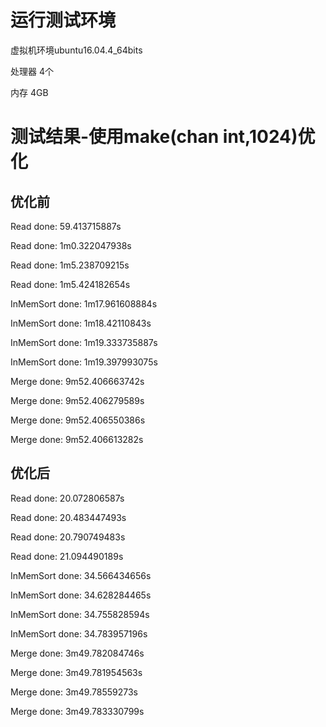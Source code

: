 # 运行测试环境
虚拟机环境ubuntu16.04.4_64bits

处理器 4个

内存 4GB
# 测试结果-使用make(chan int,1024)优化
## 优化前 
Read done: 59.413715887s

Read done: 1m0.322047938s

Read done: 1m5.238709215s

Read done: 1m5.424182654s

InMemSort done: 1m17.961608884s

InMemSort done: 1m18.42110843s

InMemSort done: 1m19.333735887s

InMemSort done: 1m19.397993075s

Merge done: 9m52.406663742s

Merge done: 9m52.406279589s

Merge done: 9m52.406550386s

Merge done: 9m52.406613282s

## 优化后
Read done: 20.072806587s

Read done: 20.483447493s

Read done: 20.790749483s

Read done: 21.094490189s

InMemSort done: 34.566434656s

InMemSort done: 34.628284465s

InMemSort done: 34.755828594s

InMemSort done: 34.783957196s

Merge done: 3m49.782084746s

Merge done: 3m49.781954563s

Merge done: 3m49.78559273s

Merge done: 3m49.783330799s
